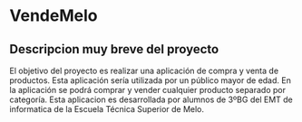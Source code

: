# VendeMelo
## Descripcion muy breve del proyecto 


El objetivo del proyecto es realizar una aplicación de compra y venta de productos.
Esta aplicación sería utilizada por un público mayor de edad.
En la aplicación se podrá comprar y vender cualquier producto separado por categoría.
Esta aplicacion es desarrollada por alumnos de 3ºBG del EMT de informatica de la Escuela Técnica Superior de Melo.





